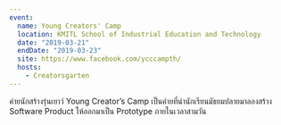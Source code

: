 ```yaml
---
event:
  name: Young Creators' Camp
  location: KMITL School of Industrial Education and Technology
  date: "2019-03-21"
  endDate: "2019-03-23"
  site: https://www.facebook.com/ycccampth/
  hosts:
    - Creatorsgarten
---
```


ค่ายนักสร้างรุ่นเยาว์ Young Creator’s Camp เป็นค่ายที่นำนักเรียนมัธยมปลายมาลองสร้าง Software Product ให้ออกมาเป็น Prototype ภายในเวลาสามวัน